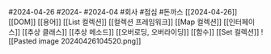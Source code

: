 #2024-04-26 #2024- #2024-04
#회사 #점심 #돈까스  [[2024-04-26]] [[DOM]] [[용어]] [[List 컬렉션]] [[컬렉션 프레임워크]] [[Map 컬렉션]] [[인터페이스]] [[추상 클래스]] [[추상 메소드]] [[오버로딩, 오버라이딩]] [[함수]] [[Set 컬렉션]] 
![[Pasted image 20240426104520.png]]